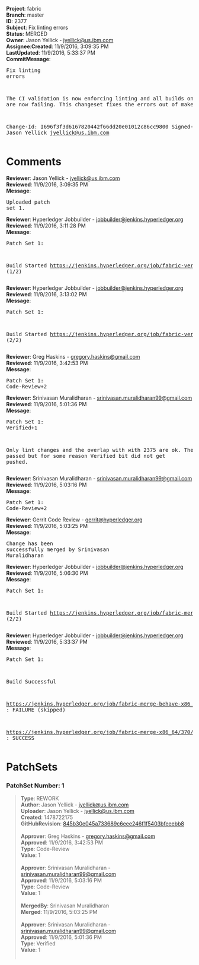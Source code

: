 <strong>Project</strong>: fabric</br><strong>Branch</strong>: master<br><strong>ID</strong>: 2377<br><strong>Subject</strong>: Fix linting errors<br><strong>Status</strong>: MERGED<br><strong>Owner</strong>: Jason Yellick - jyellick@us.ibm.com<br><strong>Assignee</strong>:<strong>Created</strong>: 11/9/2016, 3:09:35 PM<br><strong>LastUpdated</strong>: 11/9/2016, 5:33:37 PM<br><strong>CommitMessage</strong>:<br><pre>Fix linting errors

The CI validation is now enforcing linting and all builds on master are
now failing.  This changeset fixes the errors out of make linter.

Change-Id: I696f3f3d6167820442f66dd20e01012c86cc9800
Signed-off-by: Jason Yellick <jyellick@us.ibm.com>
</pre><h1>Comments</h1><strong>Reviewer</strong>: Jason Yellick - jyellick@us.ibm.com<br><strong>Reviewed</strong>: 11/9/2016, 3:09:35 PM<br><strong>Message</strong>: <pre>Uploaded patch set 1.</pre><strong>Reviewer</strong>: Hyperledger Jobbuilder - jobbuilder@jenkins.hyperledger.org<br><strong>Reviewed</strong>: 11/9/2016, 3:11:28 PM<br><strong>Message</strong>: <pre>Patch Set 1:

Build Started https://jenkins.hyperledger.org/job/fabric-verify-behave-x86_64/1439/ (1/2)</pre><strong>Reviewer</strong>: Hyperledger Jobbuilder - jobbuilder@jenkins.hyperledger.org<br><strong>Reviewed</strong>: 11/9/2016, 3:13:02 PM<br><strong>Message</strong>: <pre>Patch Set 1:

Build Started https://jenkins.hyperledger.org/job/fabric-verify-x86_64/2590/ (2/2)</pre><strong>Reviewer</strong>: Greg Haskins - gregory.haskins@gmail.com<br><strong>Reviewed</strong>: 11/9/2016, 3:42:53 PM<br><strong>Message</strong>: <pre>Patch Set 1: Code-Review+2</pre><strong>Reviewer</strong>: Srinivasan Muralidharan - srinivasan.muralidharan99@gmail.com<br><strong>Reviewed</strong>: 11/9/2016, 5:01:36 PM<br><strong>Message</strong>: <pre>Patch Set 1: Verified+1

Only lint changes and the overlap with with 2375 are ok. The CI passed but for some reason Verified bit did not get pushed.</pre><strong>Reviewer</strong>: Srinivasan Muralidharan - srinivasan.muralidharan99@gmail.com<br><strong>Reviewed</strong>: 11/9/2016, 5:03:16 PM<br><strong>Message</strong>: <pre>Patch Set 1: Code-Review+2</pre><strong>Reviewer</strong>: Gerrit Code Review - gerrit@hyperledger.org<br><strong>Reviewed</strong>: 11/9/2016, 5:03:25 PM<br><strong>Message</strong>: <pre>Change has been successfully merged by Srinivasan Muralidharan</pre><strong>Reviewer</strong>: Hyperledger Jobbuilder - jobbuilder@jenkins.hyperledger.org<br><strong>Reviewed</strong>: 11/9/2016, 5:06:30 PM<br><strong>Message</strong>: <pre>Patch Set 1:

Build Started https://jenkins.hyperledger.org/job/fabric-merge-x86_64/370/ (2/2)</pre><strong>Reviewer</strong>: Hyperledger Jobbuilder - jobbuilder@jenkins.hyperledger.org<br><strong>Reviewed</strong>: 11/9/2016, 5:33:37 PM<br><strong>Message</strong>: <pre>Patch Set 1:

Build Successful 

https://jenkins.hyperledger.org/job/fabric-merge-behave-x86_64/194/ : FAILURE (skipped)

https://jenkins.hyperledger.org/job/fabric-merge-x86_64/370/ : SUCCESS</pre><h1>PatchSets</h1><h3>PatchSet Number: 1</h3><blockquote><strong>Type</strong>: REWORK<br><strong>Author</strong>: Jason Yellick - jyellick@us.ibm.com<br><strong>Uploader</strong>: Jason Yellick - jyellick@us.ibm.com<br><strong>Created</strong>: 1478722175<br><strong>GitHubRevision</strong>: [845b30e045a733689c6eee246f1f5403bfeeebb8](https://github.com/hyperledger/fabric/commit/845b30e045a733689c6eee246f1f5403bfeeebb8)<br><br><strong>Approver</strong>: Greg Haskins - gregory.haskins@gmail.com<br><strong>Approved</strong>: 11/9/2016, 3:42:53 PM<br><strong>Type</strong>: Code-Review<br><strong>Value</strong>: 1<br><br><strong>Approver</strong>: Srinivasan Muralidharan - srinivasan.muralidharan99@gmail.com<br><strong>Approved</strong>: 11/9/2016, 5:03:16 PM<br><strong>Type</strong>: Code-Review<br><strong>Value</strong>: 1<br><br><strong>MergedBy</strong>: Srinivasan Muralidharan<br><strong>Merged</strong>: 11/9/2016, 5:03:25 PM<br><br><strong>Approver</strong>: Srinivasan Muralidharan - srinivasan.muralidharan99@gmail.com<br><strong>Approved</strong>: 11/9/2016, 5:01:36 PM<br><strong>Type</strong>: Verified<br><strong>Value</strong>: 1<br><br></blockquote>